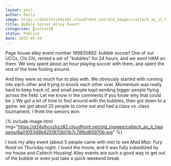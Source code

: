 ```yaml
---
layout: post
author: Emily
image: https://d24slhcvzhzz82.cloudfront.net/old_images/caltech_as_it_happens/6a0105349b8251970b01b7c78fbd56970b.jpg
title: Bubble Soccer Alley Event! 
categories: [culture]
status: Publish
date: 2015-05-29
---
```


Page house alley event number 199835892: bubble soccer!
One of our UCCs, Chi Chi, rented a set of "bubbles" for 24 hours, and we went HAM on them. We only spent about an hour playing soccer with them, and spent the rest of the time fooling around.

And they were so much fun to play with. We obviously started with running into each other and trying to knock each other over. Momentum was really hard to keep track of, and small people kept sending bigger people flying across the field. Let me know in the comments if you know why that could be ;)
We got a lot of time to fool around with the bubbles, then got down to a game. we got about 25 people to come out and had a class vs. class tournament. I think the seniors won.


{% include image.html img="https://d24slhcvzhzz82.cloudfront.net/old_images/caltech_as_it_happens/6a0105349b8251970b01b7c78fbd65970b.jpg" %}

I took my alley event (about 5 people came with me) to see *Mad Max: Fury Road* on Thursday night. I loved the movie, and it was fully subsidized by my house and Caltech Housing! Alley events are such a good way to get out of the bubble or even just take a quick weekend break.

